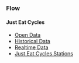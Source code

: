 ### Flow

#### Just Eat Cycles
* [Open Data](https://edinburghcyclehire.com/open-data)
* [Historical Data](https://edinburghcyclehire.com/open-data/historical)
* [Realtime Data](https://edinburghcyclehire.com/open-data/realtime)
* [Just Eat Cycles Stations](https://gbfs.urbansharing.com/edinburghcyclehire.com/station_information.json)

